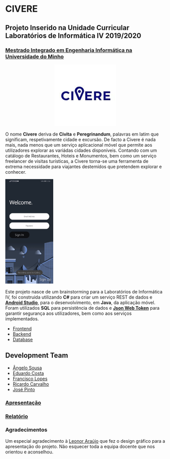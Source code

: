 # CIVERE
## Projeto Inserido na Unidade Curricular Laboratórios de Informática IV 2019/2020
### [Mestrado Integrado em Engenharia Informática na Universidade do Minho](https://miei.di.uminho.pt/)

<p align="center">
   <img src="https://github.com/chico2911/Civere/blob/main/images/logo.jpg">
</p>

O nome **Civere** deriva de **Civita** e **Peregrinandum**, palavras em latim que significam, respetivamente cidade e excursão. De facto a Civere é nada mais, nada menos que um serviço aplicacional móvel que permite aos utilizadores explorar as variádas cidades disponíveis. Contando com um catálogo de Restaurantes, Hoteis e Monumentos, bem como um serviço freelancer de visitas turísticas, a Civere torna-se uma ferramenta de extrema necessidade para viajantes destemídos que pretendem explorar e conhecer. 


<img src="https://github.com/chico2911/Civere/blob/main/images/frontend.gif" alt="Databay showcase gif" title="Databay showcase gif" width=30% height= 30%/>


Este projeto nasce de um brainstorming para a Laboratórios de Informática IV, foi construida utilizando **C#** para criar um serviço REST de dados e [**Android Studio**](https://developer.android.com/studio), para o desenvolvimento, em **Java**, da aplicação móvel. Foram utilizados **SQL** para persistência de dados e [**Json Web Token**](https://jwt.io) para garantir segurança aos utilizadores, bem como aos serviços implementados.

* [Frontend](https://github.com/chico2911/Civere/tree/main/Civere13)
* [Backend](https://github.com/chico2911/Civere/tree/main/Server)
* [Database](https://github.com/chico2911/Civere/tree/main/Base%20de%20Dados)


## Development Team

* [Ângelo Sousa](https://github.com/AngeloACSousa)
* [Eduardo Costa](https://github.com/EduardoCosta99)
* [Francisco Lopes](https://github.com/chico2911)
* [Ricardo Carvalho](https://github.com/rvcarvalho99)
* [José Pinto](https://github.com/ZePinto99)


### [Apresentação](https://github.com/chico2911/Civere/blob/main/docs/apresentacao.pdf)

### [Relatório](https://github.com/chico2911/Civere/blob/main/docs/relatorio.pdf)

### Agradecimentos

Um especial agradecimento à [Leonor Araújo](https://www.linkedin.com/in/leonorara%C3%BAjo99/) que fez o design gráfico para a apresentação do projeto. Não esquecer toda a equipa docente que nos orientou e aconselhou. 